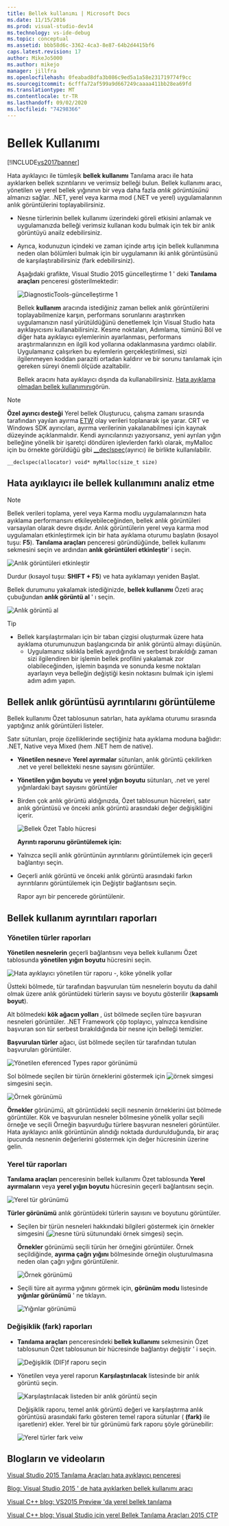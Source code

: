 ```yaml
---
title: Bellek kullanımı | Microsoft Docs
ms.date: 11/15/2016
ms.prod: visual-studio-dev14
ms.technology: vs-ide-debug
ms.topic: conceptual
ms.assetid: bbb58d6c-3362-4ca3-8e87-64b2d4415bf6
caps.latest.revision: 17
author: MikeJo5000
ms.author: mikejo
manager: jillfra
ms.openlocfilehash: 0feabad8dfa3b086c9ed5a1a58e231719774f9cc
ms.sourcegitcommit: 6cfffa72af599a9d667249caaaa411bb28ea69fd
ms.translationtype: MT
ms.contentlocale: tr-TR
ms.lasthandoff: 09/02/2020
ms.locfileid: "74298366"
---
```

# <a name="memory-usage"></a>Bellek Kullanımı
[!INCLUDE[vs2017banner](../includes/vs2017banner.md)]

Hata ayıklayıcı ile tümleşik **bellek kullanımı** Tanılama aracı ile hata ayıklarken bellek sızıntılarını ve verimsiz belleği bulun. Bellek kullanımı aracı, yönetilen ve yerel bellek yığınının bir veya daha fazla *anlık görüntüsünü* almanızı sağlar. .NET, yerel veya karma mod (.NET ve yerel) uygulamalarının anlık görüntülerini toplayabilirsiniz.  
  
- Nesne türlerinin bellek kullanımı üzerindeki göreli etkisini anlamak ve uygulamanızda belleği verimsiz kullanan kodu bulmak için tek bir anlık görüntüyü anailz edebilirsiniz.  
  
- Ayrıca, kodunuzun içindeki ve zaman içinde artış için bellek kullanımına neden olan bölümleri bulmak için bir uygulamanın iki anlık görüntüsünü de karşılaştırabilirsiniz (fark edebilirsiniz).  
  
  Aşağıdaki grafikte, Visual Studio 2015 güncelleştirme 1 ' deki **Tanılama araçları** penceresi gösterilmektedir:  
  
  ![DiagnosticTools&#45;güncelleştirme 1](../profiling/media/diagnostictools-update1.png "DiagnosticTools-güncelleştirme 1")  
  
  Bellek **kullanım** aracında istediğiniz zaman bellek anlık görüntülerini toplayabilmenize karşın, performans sorunlarını araştırırken uygulamanızın nasıl yürütüldüğünü denetlemek Için Visual Studio hata ayıklayıcısını kullanabilirsiniz. Kesme noktaları, Adımlama, tümünü Böl ve diğer hata ayıklayıcı eylemlerinin ayarlanması, performans araştırmalarınızın en ilgili kod yollarına odaklanmasına yardımcı olabilir. Uygulamanız çalışırken bu eylemlerin gerçekleştirilmesi, sizi ilgilenmeyen koddan paraziti ortadan kaldırır ve bir sorunu tanılamak için gereken süreyi önemli ölçüde azaltabilir.  
  
  Bellek aracını hata ayıklayıcı dışında da kullanabilirsiniz. [Hata ayıklama olmadan bellek kullanımını](https://msdn.microsoft.com/library/8883bc5f-df86-4f84-aa2b-a21150f499b0)görün.  
  
> [!NOTE]
> **Özel ayırıcı desteği** Yerel bellek Oluşturucu, çalışma zamanı sırasında tarafından yayılan ayırma [ETW](https://msdn.microsoft.com/library/windows/desktop/bb968803\(v=vs.85\).aspx) olay verileri toplanarak işe yarar.  CRT ve Windows SDK ayırıcıları, ayırma verilerinin yakalanabilmesi için kaynak düzeyinde açıklanmalıdır.  Kendi ayırıcılarınızı yazıyorsanız, yeni ayrılan yığın belleğine yönelik bir işaretçi döndüren işlevlerden farklı olarak, myMalloc için bu örnekte görüldüğü gibi [__declspec](https://msdn.microsoft.com/library/832db681-e8e1-41ca-b78c-cd9d265cdb87)(ayırıcı) ile birlikte kullanılabilir.  
>   
> `__declspec(allocator) void* myMalloc(size_t size)`  
  
## <a name="analyze-memory-use-with-the-debugger"></a>Hata ayıklayıcı ile bellek kullanımını analiz etme  
  
> [!NOTE]
> Bellek verileri toplama, yerel veya Karma modlu uygulamalarınızın hata ayıklama performansını etkileyebileceğinden, bellek anlık görüntüleri varsayılan olarak devre dışıdır. Anlık görüntülerin yerel veya karma mod uygulamaları etkinleştirmek için bir hata ayıklama oturumu başlatın (kısayol tuşu: **F5**). **Tanılama araçları** penceresi göründüğünde, bellek kullanımı sekmesini seçin ve ardından **anlık görüntüleri etkinleştir**' i seçin.  
>   
> ![Anlık görüntüleri etkinleştir](../profiling/media/dbgdiag-mem-mixedtoolbar-enablesnapshot.png "DBGDIAG_MEM_MixedToolbar_EnableSnapshot")  
>   
> Durdur (kısayol tuşu: **SHIFT + F5**) ve hata ayıklamayı yeniden Başlat.  
  
 Bellek durumunu yakalamak istediğinizde, **bellek kullanımı** Özeti araç çubuğundan **anlık görüntü al** ' ı seçin.  
  
 ![Anlık görüntü al](../profiling/media/dbgdiag-mem-mixedtoolbar-takesnapshot.png "DBGDIAG_MEM_MixedToolbar_TakeSnapshot")  
  
> [!TIP]
> - Bellek karşılaştırmaları için bir taban çizgisi oluşturmak üzere hata ayıklama oturumunuzun başlangıcında bir anlık görüntü almayı düşünün.  
>   - Uygulamanız sıklıkla bellek ayırdığında ve serbest bırakıldığı zaman sizi ilgilendiren bir işlemin bellek profilini yakalamak zor olabileceğinden, işlemin başında ve sonunda kesme noktaları ayarlayın veya belleğin değiştiği kesin noktasını bulmak için işlemi adım adım yapın.  
  
## <a name="viewing-memory-snapshot-details"></a>Bellek anlık görüntüsü ayrıntılarını görüntüleme  
 Bellek kullanımı Özet tablosunun satırları, hata ayıklama oturumu sırasında yaptığınız anlık görüntüleri listeler.  
  
 Satır sütunları, proje özelliklerinde seçtiğiniz hata ayıklama moduna bağlıdır: .NET, Native veya Mixed (hem .NET hem de native).  
  
- **Yönetilen nesne**ve **Yerel ayırmalar** sütunları, anlık görüntü çekilirken .net ve yerel bellekteki nesne sayısını görüntüler.  
  
- **Yönetilen yığın boyutu** ve **yerel yığın boyutu** sütunları, .net ve yerel yığınlardaki bayt sayısını görüntüler  
  
- Birden çok anlık görüntü aldığınızda, Özet tablosunun hücreleri, satır anlık görüntüsü ve önceki anlık görüntü arasındaki değer değişikliğini içerir.  
  
   ![Bellek Özet Tablo hücresi](../profiling/media/dbgdiag-mem-summarytablecell.png "DBGDIAG_MEM_SummaryTableCell")  
  
  **Ayrıntı raporunu görüntülemek için:**  
  
- Yalnızca seçili anlık görüntünün ayrıntılarını görüntülemek için geçerli bağlantıyı seçin.  
  
- Geçerli anlık görüntü ve önceki anlık görüntü arasındaki farkın ayrıntılarını görüntülemek için Değiştir bağlantısını seçin.  
  
  Rapor ayrı bir pencerede görüntülenir.  
  
## <a name="memory-usage-details-reports"></a>Bellek kullanım ayrıntıları raporları  
  
### <a name="managed-types-reports"></a>Yönetilen türler raporları  
 **Yönetilen nesnelerin** geçerli bağlantısını veya bellek kullanımı Özet tablosunda **yönetilen yığın boyutu** hücresini seçin.  
  
 ![Hata ayıklayıcı yönetilen tür raporu &#45;, köke yönelik yollar](../profiling/media/dbgdiag-mem-managedtypesreport-pathstoroot.png "DBGDIAG_MEM_ManagedTypesReport_PathsToRoot")  
  
 Üstteki bölmede, tür tarafından başvurulan tüm nesnelerin boyutu da dahil olmak üzere anlık görüntüdeki türlerin sayısı ve boyutu gösterilir (**kapsamlı boyut**).  
  
 Alt bölmedeki **kök ağacın yolları** , üst bölmede seçilen türe başvuran nesneleri görüntüler. .NET Framework çöp toplayıcı, yalnızca kendisine başvuran son tür serbest bırakıldığında bir nesne için belleği temizler.  
  
 **Başvurulan türler** ağacı, üst bölmede seçilen tür tarafından tutulan başvuruları görüntüler.  
  
 ![Yönetilen eferenced Types rapor görünümü](../profiling/media/dbgdiag-mem-managedtypesreport-referencedtypes.png "DBGDIAG_MEM_ManagedTypesReport_ReferencedTypes")  
  
 Sol bölmede seçilen bir türün örneklerini göstermek için ![örnek simgesi](../profiling/media/dbgdiag-mem-instanceicon.png "DBGDIAG_MEM_InstanceIcon") simgesini seçin.  
  
 ![Örnek görünümü](../profiling/media/dbgdiag-mem-managedtypesreport-instances.png "DBGDIAG_MEM_ManagedTypesReport_Instances")  
  
 **Örnekler** görünümü, alt görüntüdeki seçili nesnenin örneklerini üst bölmede görüntüler. Kök ve başvurulan nesneler bölmesine yönelik yollar seçili örneğe ve seçili Örneğin başvurduğu türlere başvuran nesneleri görüntüler. Hata ayıklayıcı anlık görüntünün alındığı noktada durdurulduğunda, bir araç ipucunda nesnenin değerlerini göstermek için değer hücresinin üzerine gelin.  
  
### <a name="native-type-reports"></a>Yerel tür raporları  
 **Tanılama araçları** penceresinin bellek kullanımı Özet tablosunda **Yerel ayırmaların** veya **yerel yığın boyutu** hücresinin geçerli bağlantısını seçin.  
  
 ![Yerel tür görünümü](../profiling/media/dbgdiag-mem-native-typesview.png "DBGDIAG_MEM_Native_TypesView")  
  
 **Türler görünümü** anlık görüntüdeki türlerin sayısını ve boyutunu görüntüler.  
  
- Seçilen bir türün nesneleri hakkındaki bilgileri göstermek için örnekler simgesini (![nesne türü sütunundaki örnek simgesi](../misc/media/dbg-mma-instancesicon.png "DBG_MMA_InstancesIcon")) seçin.  
  
     **Örnekler** görünümü seçili türün her örneğini görüntüler. Örnek seçildiğinde, **ayırma çağrı yığını** bölmesinde örneğin oluşturulmasına neden olan çağrı yığını görüntülenir.  
  
     ![Örnek görünümü](../profiling/media/dbgdiag-mem-native-instances.png "DBGDIAG_MEM_Native_Instances")  
  
- Seçili türe ait ayırma yığınını görmek için, **görünüm modu** listesinde **yığınlar görünümü** ' ne tıklayın.  
  
     ![Yığınlar görünümü](../profiling/media/dbgdiag-mem-native-stacksview.png "DBGDIAG_MEM_Native_StacksView")  
  
### <a name="change-diff-reports"></a>Değişiklik (fark) raporları  
  
- **Tanılama araçları** penceresindeki **bellek kullanımı** sekmesinin Özet tablosunun Özet tablosunun bir hücresinde bağlantıyı değiştir ' i seçin.  
  
   ![Değişiklik &#40;DIF&#41;f raporu seçin](../profiling/media/dbgdiag-mem-choosediffreport.png "DBGDIAG_MEM_ChooseDiffReport")  
  
- Yönetilen veya yerel raporun **Karşılaştırılacak** listesinde bir anlık görüntü seçin.  
  
   ![Karşılaştırılacak listeden bir anlık görüntü seçin](../profiling/media/dbgdiag-mem-choosecompareto.png "DBGDIAG_MEM_ChooseCompareTo")  
  
  Değişiklik raporu, temel anlık görüntü değeri ve karşılaştırma anlık görüntüsü arasındaki farkı gösteren temel rapora sütunlar ( **(fark)** ile işaretlenir) ekler. Yerel bir tür görünümü fark raporu şöyle görünebilir:  
  
  ![Yerel türler fark veiw](../profiling/media/dbgdiag-mem-native-typesviewdiff.png "DBGDIAG_MEM_Native_TypesViewDiff")  
  
## <a name="blogs-and-videos"></a>Blogların ve videoların  
 [Visual Studio 2015 Tanılama Araçları hata ayıklayıcı penceresi](https://devblogs.microsoft.com/devops/diagnostic-tools-debugger-window-in-visual-studio-2015/)  
  
 [Blog: Visual Studio 2015 ' de hata ayıklarken bellek kullanımı aracı](https://devblogs.microsoft.com/devops/memory-usage-tool-while-debugging-in-visual-studio-2015/)  
  
 [Visual C++ blog: VS2015 Preview 'da yerel bellek tanılama](https://devblogs.microsoft.com/cppblog/native-memory-diagnostics-in-vs2015-preview/)  
  
 [Visual C++ blog: Visual Studio için yerel Bellek Tanılama Araçları 2015 CTP](https://devblogs.microsoft.com/cppblog/native-memory-diagnostic-tools-for-visual-studio-14-ctp/)
